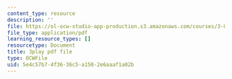 ```yaml
---
content_type: resource
description: ''
file: https://ol-ocw-studio-app-production.s3.amazonaws.com/courses/3-091sc-introduction-to-solid-state-chemistry-fall-2010/5e4c57b74f3636c5a1502e6aaaf1a02b_uCK1z-h7Jbc.pdf
file_type: application/pdf
learning_resource_types: []
resourcetype: Document
title: 3play pdf file
type: OCWFile
uid: 5e4c57b7-4f36-36c5-a150-2e6aaaf1a02b
---
```

